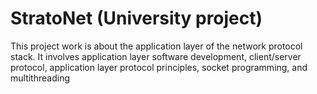 # StratoNet (University project)
This project work is about the application layer of the network protocol stack. It involves application layer software development, client/server protocol, application layer protocol principles, socket programming, and multithreading
